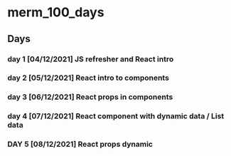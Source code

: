 # merm_100_days

## Days
### day 1 [04/12/2021] JS refresher and React intro
### day 2 [05/12/2021] React intro to components
### day 3 [06/12/2021] React props in components
### day 4 [07/12/2021] React component with dynamic data / List data 
### DAY 5 [08/12/2021] React props dynamic 
